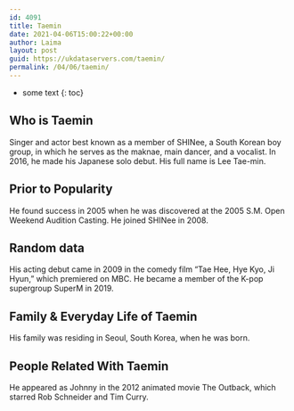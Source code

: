 ```yaml
---
id: 4091
title: Taemin
date: 2021-04-06T15:00:22+00:00
author: Laima
layout: post
guid: https://ukdataservers.com/taemin/
permalink: /04/06/taemin/
---
```


* some text
{: toc}


## Who is Taemin
                  
                  
                  
Singer and actor best known as a member of SHINee, a South Korean boy group, in which he serves as the maknae, main dancer, and a vocalist. In 2016, he made his Japanese solo debut. His full name is Lee Tae-min. 
                  
              
            
              
            
                
                
                
## Prior to Popularity
                  
                  
                  
He found success in 2005 when he was discovered at the 2005 S.M. Open Weekend Audition Casting. He joined SHINee in 2008.  
                  
              
            
              
            
                
                
                
## Random data
                  
                  
                  
His acting debut came in 2009 in the comedy film &#8220;Tae Hee, Hye Kyo, Ji Hyun,&#8221; which premiered on MBC. He became a member of the K-pop supergroup SuperM in 2019. 
                  
              
            
              
            
                
                
                
## Family & Everyday Life of Taemin
                  
                  
                  
His family was residing in Seoul, South Korea, when he was born. 
                  
              
            
              
            
                
                
                
## People Related With Taemin
                  
                  
                  
He appeared as Johnny in the 2012 animated movie The Outback, which starred Rob Schneider and Tim Curry. 
                  
              
            
              
            
                
              
            
              
              
            
            
              
            
          
          
          